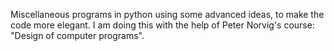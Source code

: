 Miscellaneous programs in python using some advanced ideas, to make the code more elegant.
I am doing this with the help of Peter Norvig's course: "Design of computer programs".
